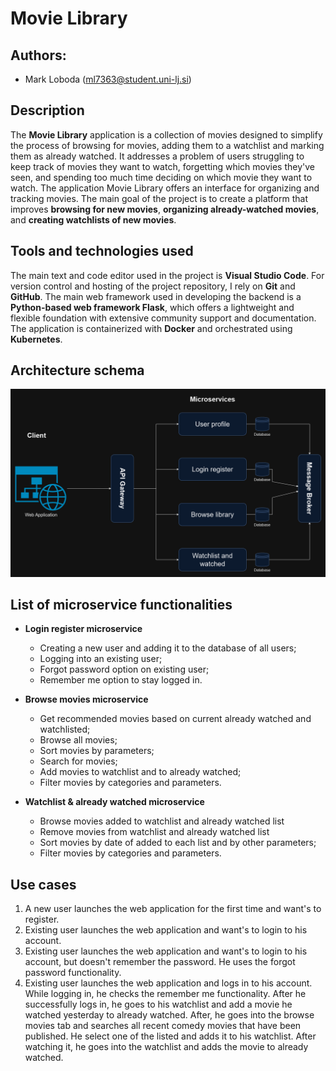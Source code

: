 # Movie Library

## Authors:
- Mark Loboda (ml7363@student.uni-lj.si)

## Description
The **Movie Library** application is a collection of movies designed to simplify the process of browsing for movies, adding them to a watchlist and marking them as already watched.
It addresses a problem of users struggling to keep track of movies they want to watch, forgetting which movies they've seen, and spending too much time deciding on which movie they want to watch.
The application Movie Library offers an interface for organizing and tracking movies.
The main goal of the project is to create a platform that improves **browsing for new movies**, **organizing already-watched movies**, and **creating watchlists of new movies**.

## Tools and technologies used
The main text and code editor used in the project is **Visual Studio Code**.
For version control and hosting of the project repository, I rely on **Git** and **GitHub**.
The main web framework used in developing the backend is a **Python-based web framework Flask**, which offers a lightweight and flexible foundation with extensive community support and documentation.
The application is containerized with **Docker** and orchestrated using **Kubernetes**.

## Architecture schema
![Architecture schema](assets/architecture-schema-dark.png)

## List of microservice functionalities
- **Login register microservice**
    - Creating a new user and adding it to the database of all users;
    - Logging into an existing user;
    - Forgot password option on existing user;
    - Remember me option to stay logged in.

- **Browse movies microservice**
    - Get recommended movies based on current already watched and watchlisted;
    - Browse all movies;
    - Sort movies by parameters;
    - Search for movies;
    - Add movies to watchlist and to already watched;
    - Filter movies by categories and parameters.

- **Watchlist & already watched microservice**
    - Browse movies added to watchlist and already watched list
    - Remove movies from watchlist and already watched list
    - Sort movies by date of added to each list and by other parameters;
    - Filter movies by categories and parameters.

## Use cases
1. A new user launches the web application for the first time and want's to register.
2. Existing user launches the web application and want's to login to his account.
3. Existing user launches the web application and want's to login to his account, but doesn't remember the password. He uses the forgot password functionality.
4. Existing user launches the web application and logs in to his account. While logging in, he checks the remember me functionality. After he successfully logs in, he goes to his watchlist and add a movie he watched yesterday to already watched. After, he goes into the browse movies tab and searches all recent comedy movies that have been published. He select one of the listed and adds it to his watchlist. After watching it, he goes into the watchlist and adds the movie to already watched.